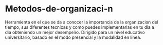 # Metodos-de-organizaci-n
Herramienta en el que se da a conocer la importancia de la organizacion del  tiempo, sus diferentes tecnicas y como puedes implementarlas en tu dia a dia obteniendo un mejor desempeño. Dirigido para un nivel educativo universitario, basado en el modo presencial y la modalidad en linea.
